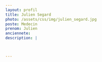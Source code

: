 ```yaml
---
layout: profil
title: Julien Segard
photo: /assets/css/img/julien_segard.jpg
poste: Medecin
prenom: Julien
anciennete: 
description: |


  
---
```

